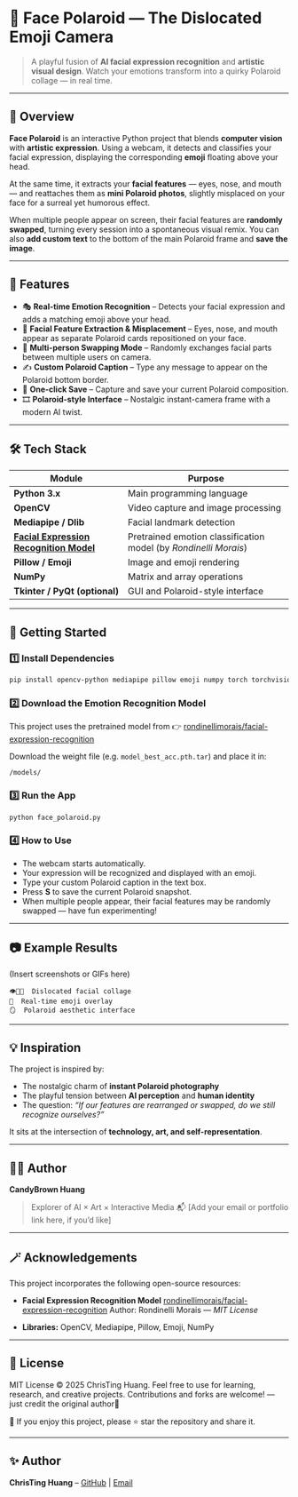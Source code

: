 # 📸 **Face Polaroid — The Dislocated Emoji Camera**

> A playful fusion of **AI facial expression recognition** and **artistic visual design**.
> Watch your emotions transform into a quirky Polaroid collage — in real time.

---

## 🌈 Overview

**Face Polaroid** is an interactive Python project that blends **computer vision** with **artistic expression**.
Using a webcam, it detects and classifies your facial expression, displaying the corresponding **emoji** floating above your head.

At the same time, it extracts your **facial features** — eyes, nose, and mouth — and reattaches them as **mini Polaroid photos**, slightly misplaced on your face for a surreal yet humorous effect.

When multiple people appear on screen, their facial features are **randomly swapped**, turning every session into a spontaneous visual remix.
You can also **add custom text** to the bottom of the main Polaroid frame and **save the image**.

---

## 🧠 Features

* 🎭 **Real-time Emotion Recognition** – Detects your facial expression and adds a matching emoji above your head.
* 🧩 **Facial Feature Extraction & Misplacement** – Eyes, nose, and mouth appear as separate Polaroid cards repositioned on your face.
* 🔀 **Multi-person Swapping Mode** – Randomly exchanges facial parts between multiple users on camera.
* ✍️ **Custom Polaroid Caption** – Type any message to appear on the Polaroid bottom border.
* 💾 **One-click Save** – Capture and save your current Polaroid composition.
* 🎞️ **Polaroid-style Interface** – Nostalgic instant-camera frame with a modern AI twist.

---

## 🛠️ Tech Stack

| Module                                                                                                       | Purpose                                                          |
| ------------------------------------------------------------------------------------------------------------ | ---------------------------------------------------------------- |
| **Python 3.x**                                                                                               | Main programming language                                        |
| **OpenCV**                                                                                                   | Video capture and image processing                               |
| **Mediapipe / Dlib**                                                                                         | Facial landmark detection                                        |
| **[Facial Expression Recognition Model](https://github.com/rondinellimorais/facial-expression-recognition)** | Pretrained emotion classification model (by *Rondinelli Morais*) |
| **Pillow / Emoji**                                                                                           | Image and emoji rendering                                        |
| **NumPy**                                                                                                    | Matrix and array operations                                      |
| **Tkinter / PyQt (optional)**                                                                                | GUI and Polaroid-style interface                                 |

---

## 🚀 Getting Started

### 1️⃣ Install Dependencies

```bash
pip install opencv-python mediapipe pillow emoji numpy torch torchvision
```

### 2️⃣ Download the Emotion Recognition Model

This project uses the pretrained model from
👉 [rondinellimorais/facial-expression-recognition](https://github.com/rondinellimorais/facial-expression-recognition)

Download the weight file (e.g. `model_best_acc.pth.tar`) and place it in:

```
/models/
```

### 3️⃣ Run the App

```bash
python face_polaroid.py
```

### 4️⃣ How to Use

* The webcam starts automatically.
* Your expression will be recognized and displayed with an emoji.
* Type your custom Polaroid caption in the text box.
* Press **S** to save the current Polaroid snapshot.
* When multiple people appear, their facial features may be randomly swapped — have fun experimenting!

---

## 📷 Example Results

(Insert screenshots or GIFs here)

```
👁️👃👄  Dislocated facial collage  
📸  Real-time emoji overlay  
🪞  Polaroid aesthetic interface
```

---

## 💡 Inspiration

The project is inspired by:

* The nostalgic charm of **instant Polaroid photography**
* The playful tension between **AI perception** and **human identity**
* The question: *“If our features are rearranged or swapped, do we still recognize ourselves?”*

It sits at the intersection of **technology, art, and self-representation**.

---

## 🧑‍💻 Author

**CandyBrown Huang**

> Explorer of AI × Art × Interactive Media
> 📬 [Add your email or portfolio link here, if you’d like]

---

## 🪄 Acknowledgements

This project incorporates the following open-source resources:

* **Facial Expression Recognition Model**
  [rondinellimorais/facial-expression-recognition](https://github.com/rondinellimorais/facial-expression-recognition)
  Author: Rondinelli Morais — *MIT License*

* **Libraries:** OpenCV, Mediapipe, Pillow, Emoji, NumPy

---

## 📜 License

MIT License © 2025 ChrisTing Huang. Feel free to use for learning, research, and creative projects. Contributions and forks are welcome! — just credit the original author🍬

🌟 If you enjoy this project, please ⭐ star the repository and share it.

---

## ✨ Author

**ChrisTing Huang** – [GitHub](https://github.com/ChristyHiii) | [Email](candybrownhuang@gmail.com)
